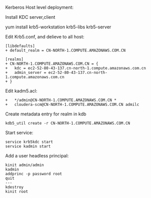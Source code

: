 Kerberos Host level deployment:

Install KDC server,client


yum install krb5-workstation krb5-libs krb5-server


Edit Krb5.conf, and delieve to all host:

    
    [libdefaults]
    + default_realm = CN-NORTH-1.COMPUTE.AMAZONAWS.COM.CN
    
    [realms]
    + CN-NORTH-1.COMPUTE.AMAZONAWS.COM.CN = {
    +	kdc = ec2-52-80-43-137.cn-north-1.compute.amazonaws.com.cn
    +	admin_server = ec2-52-80-43-137.cn-north-1.compute.amazonaws.com.cn
    + }
    


Edit kadm5.acl:

    +	*/admin@CN-NORTH-1.COMPUTE.AMAZONAWS.COM.CN *
    +	cloudera-scm@CN-NORTH-1.COMPUTE.AMAZONAWS.COM.CN admilc

Create metadata entry for realm in kdb

    kdb5_util create -r CN-NORTH-1.COMPUTE.AMAZONAWS.COM.CN

Start service:

    service krb5kdc start
    service kadmin start


Add a user headless principal:

    kinit admin/admin
    kadmin
    addprinc -p password root
    quit
    ---
    kdestroy
    kinit root

